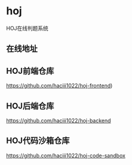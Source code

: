 # hoj

HOJ在线判题系统

## 在线地址



## HOJ前端仓库

https://github.com/haciii1022/hoj-frontend)

## HOJ后端仓库

https://github.com/haciii1022/hoj-backend

## HOJ代码沙箱仓库

https://github.com/haciii1022/hoj-code-sandbox
